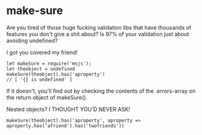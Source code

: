 # make-sure
Are you tired of those huge fucking validation libs that have thousands of features you don't give a shit about? Is 97% of your validation just about avoiding undefined?

I got you covered my friend!
```
let makeSure = require('msjs');
let theobject = undefined
makeSure(theobject).has('aproperty')
// [ '{} is undefined' ]
```
If it doesn't, you'll find out by checking the contents of the .errors-array on the return object of makeSure().

Nested objects? I THOUGHT YOU'D NEVER ASK!

```
makeSure(theobject).has('aproperty', aproperty => aproperty.has('afriend').has('twofriends'))
```
